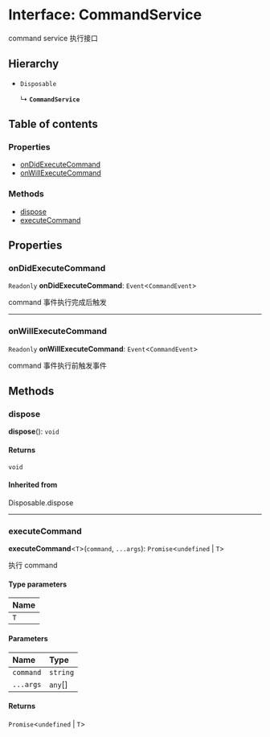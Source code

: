 # Interface: CommandService

command service 执行接口

## Hierarchy

* `Disposable`

  ↳ **`CommandService`**

## Table of contents

### Properties

* [onDidExecuteCommand](/en/auto-docs/core/interfaces/CommandService.md#ondidexecutecommand)
* [onWillExecuteCommand](/en/auto-docs/core/interfaces/CommandService.md#onwillexecutecommand)

### Methods

* [dispose](/en/auto-docs/core/interfaces/CommandService.md#dispose)
* [executeCommand](/en/auto-docs/core/interfaces/CommandService.md#executecommand)

## Properties

### onDidExecuteCommand

`Readonly` **onDidExecuteCommand**: `Event`<`CommandEvent`>

command 事件执行完成后触发

***

### onWillExecuteCommand

`Readonly` **onWillExecuteCommand**: `Event`<`CommandEvent`>

command 事件执行前触发事件

## Methods

### dispose

**dispose**(): `void`

#### Returns

`void`

#### Inherited from

Disposable.dispose

***

### executeCommand

**executeCommand**<`T`>(`command`, `...args`): `Promise`<`undefined` | `T`>

执行 command

#### Type parameters

| Name |
| :------ |
| `T` |

#### Parameters

| Name | Type |
| :------ | :------ |
| `command` | `string` |
| `...args` | `any`\[] |

#### Returns

`Promise`<`undefined` | `T`>
